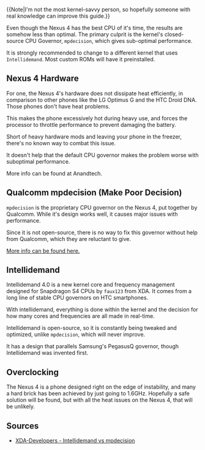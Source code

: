 {{Note|I'm not the most kernel-savvy person, so hopefully someone with real knowledge can improve this guide.}}

Even though the Nexus 4 has the best CPU of it's time, the results are somehow less than optimal. The primary culprit is the kernel's closed-source CPU Governor, `mpdecision`, which gives sub-optimal performance.

It is strongly recommended to change to a different kernel that uses `Intellidemand`. Most custom ROMs will have it preinstalled.

## Nexus 4 Hardware

For one, the Nexus 4's hardware does not dissipate heat efficiently, in comparison to other phones like the LG Optimus G and the HTC Droid DNA. Those phones don't have heat problems.

This makes the phone excessively hot during heavy use, and forces the processor to throttle performance to prevent damaging the battery. 

Short of heavy hardware mods and leaving your phone in the freezer, there's no known way to combat this issue.

It doesn't help that the default CPU governor makes the problem worse with suboptimal performance.

More info can be found at Anandtech.

## Qualcomm mpdecision (Make Poor Decision)

`mpdecision` is the proprietary CPU governor on the Nexus 4, put together by Qualcomm. While it's design works well, it causes major issues with performance.

Since it is not open-source, there is no way to fix this governor without help from Qualcomm, which they are reluctant to give.

[More info can be found here.](http://forum.xda-developers.com/showthread.php?p=34598348#post34598348)

## Intellidemand

Intellidemand 4.0 is a new kernel core and frequency management designed for Snapdragon S4 CPUs by `faux123` from XDA. It comes from a long line of stable CPU governors on HTC smartphones.

With intellidemand, everything is done within the kernel and the decision for how many cores and frequencies are all made in real-time. 

Intellidemand is open-source, so it is constantly being tweaked and optimized, unlike `mpdecision`, which will never improve.

It has a design that parallels Samsung's PegasusQ governor, though Intellidemand was invented first.

## Overclocking

The Nexus 4 is a phone designed right on the edge of instability, and many a hard brick has been achieved by just going to 1.6GHz. Hopefully a safe solution will be found, but with all the heat issues on the Nexus 4, that will be unlikely.

## Sources

* [XDA-Developers - Intellidemand vs mpdecision](http://forum.xda-developers.com/showthread.php?p=34598348#post34598348)
